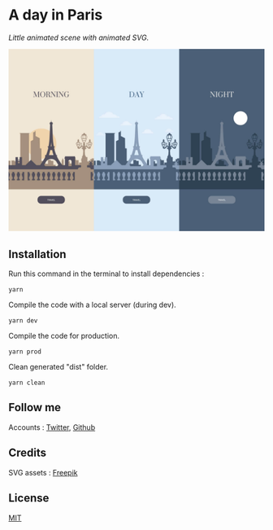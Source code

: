# A day in Paris

*Little animated scene with animated SVG.*

![ALP Boilerplate for Three.js](screenshot.jpg)

## Installation
Run this command in the terminal to install dependencies :
```
yarn
```
Compile the code with a local server (during dev).
```
yarn dev
```
Compile the code for production.
```
yarn prod
```
Clean generated "dist" folder.
```
yarn clean
```

## Follow me

Accounts : [Twitter](https://twitter.com/anthonylpdev), [Github](https://github.com/anthonylpdev)

## Credits
SVG assets : [Freepik](https://fr.freepik.com/)

## License
[MIT](LICENSE)
